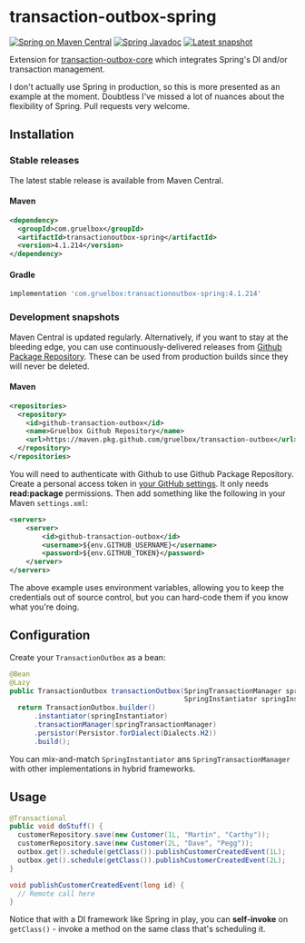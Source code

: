 # transaction-outbox-spring

[![Spring on Maven Central](https://maven-badges.herokuapp.com/maven-central/com.gruelbox/transactionoutbox-spring/badge.svg)](https://maven-badges.herokuapp.com/maven-central/com.gruelbox/transactionoutbox-spring)
[![Spring Javadoc](https://www.javadoc.io/badge/com.gruelbox/transactionoutbox-spring.svg?color=blue)](https://www.javadoc.io/doc/com.gruelbox/transactionoutbox-spring)
[![Latest snapshot](https://img.shields.io/github/v/tag/gruelbox/transaction-outbox?label=snapshot&sort=semver)](#development-snapshots)

Extension for [transaction-outbox-core](../README.md) which integrates Spring's DI and/or transaction management.

I don't actually use Spring in production, so this is more presented as an example at the moment. Doubtless I've missed a lot of nuances about the flexibility of Spring. Pull requests very welcome.

## Installation

### Stable releases

The latest stable release is available from Maven Central.

#### Maven

```xml
<dependency>
  <groupId>com.gruelbox</groupId>
  <artifactId>transactionoutbox-spring</artifactId>
  <version>4.1.214</version>
</dependency>
```

#### Gradle

```groovy
implementation 'com.gruelbox:transactionoutbox-spring:4.1.214'
```

### Development snapshots

Maven Central is updated regularly. Alternatively, if you want to stay at the bleeding edge, you can use continuously-delivered releases from [Github Package Repository](https://github.com/gruelbox/transaction-outbox/packages). These can be used from production builds since they will never be deleted.

#### Maven

```xml
<repositories>
  <repository>
    <id>github-transaction-outbox</id>
    <name>Gruelbox Github Repository</name>
    <url>https://maven.pkg.github.com/gruelbox/transaction-outbox</url>
  </repository>
</repositories>
```

You will need to authenticate with Github to use Github Package Repository. Create a personal access token in [your GitHub settings](https://github.com/settings/tokens). It only needs **read:package** permissions. Then add something like the following in your Maven `settings.xml`:

```xml
<servers>
    <server>
        <id>github-transaction-outbox</id>
        <username>${env.GITHUB_USERNAME}</username>
        <password>${env.GITHUB_TOKEN}</password>
    </server>
</servers>
```

The above example uses environment variables, allowing you to keep the credentials out of source control, but you can hard-code them if you know what you're doing.

## Configuration

Create your `TransactionOutbox` as a bean:

```java
@Bean
@Lazy
public TransactionOutbox transactionOutbox(SpringTransactionManager springTransactionManager,
                                           SpringInstantiator springInstantiator) {
  return TransactionOutbox.builder()
      .instantiator(springInstantiator)
      .transactionManager(springTransactionManager)
      .persistor(Persistor.forDialect(Dialects.H2))
      .build();

```

You can mix-and-match `SpringInstantiator` ans `SpringTransactionManager` with other implementations in hybrid frameworks.

## Usage

```java
@Transactional
public void doStuff() {
  customerRepository.save(new Customer(1L, "Martin", "Carthy"));
  customerRepository.save(new Customer(2L, "Dave", "Pegg"));
  outbox.get().schedule(getClass()).publishCustomerCreatedEvent(1L);
  outbox.get().schedule(getClass()).publishCustomerCreatedEvent(2L);
}

void publishCustomerCreatedEvent(long id) {
  // Remote call here
}
```

Notice that with a DI framework like Spring in play, you can **self-invoke** on `getClass()` - invoke a method on the same class that's scheduling it.
